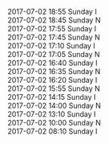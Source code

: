 2017-07-02 18:55 Sunday  I  
2017-07-02 18:45 Sunday  N  
2017-07-02 17:55 Sunday  I  
2017-07-02 17:45 Sunday  N  
2017-07-02 17:10 Sunday  I  
2017-07-02 17:05 Sunday  N  
2017-07-02 16:40 Sunday  I  
2017-07-02 16:35 Sunday  N  
2017-07-02 16:20 Sunday  I  
2017-07-02 15:55 Sunday  N  
2017-07-02 14:15 Sunday  I  
2017-07-02 14:00 Sunday  N  
2017-07-02 13:10 Sunday  I  
2017-07-02 10:00 Sunday  N  
2017-07-02 08:10 Sunday  I  
